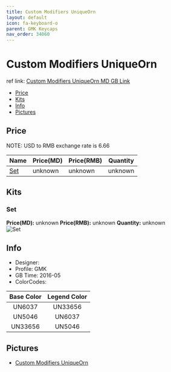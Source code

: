 ```yaml
---
title: Custom Modifiers UniqueOrn
layout: default
icon: fa-keyboard-o
parent: GMK Keycaps
nav_order: 34060
---
```


# Custom Modifiers UniqueOrn

ref link: [Custom Modifiers UniqueOrn MD GB Link](https://www.massdrop.com/buy/gmk-custom-modifiers-keycap-set)

* [Price](#price)
* [Kits](#kits)
* [Info](#info)
* [Pictures](#pictures)


## Price  
NOTE: USD to RMB exchange rate is 6.66

| Name          | Price(MD)    |  Price(RMB) | Quantity |
| ------------- | ------------ |  ---------- | -------- |
|[Set](#set)|unknown|unknown|unknown|


## Kits
### Set
**Price(MD):** unknown    **Price(RMB):** unknown    **Quantity:** unknown  
<img src="{{ 'assets/images/gmk-keycaps/custommodifiersuniqueorn/kits_pics/set.jpg' | relative_url }}" alt="Set" class="image featured">


## Info
* Designer: 
* Profile: GMK 
* GB Time: 2016-05
* ColorCodes:  

|Base Color     | Legend Color
| :-------------: | :------------:
|UN6037|UN33656
|UN5046|UN6037
|UN33656|UN5046


## Pictures
* [Custom Modifiers UniqueOrn](docs/gmk-keycaps/Custom-Modifiers-UniqueOrn/)
